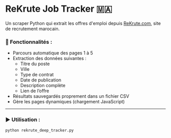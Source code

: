 # ReKrute Job Tracker 🇲🇦

Un scraper Python qui extrait les offres d'emploi depuis [ReKrute.com](https://www.rekrute.com), site de recrutement marocain.

### 🔹 Fonctionnalités :
- Parcours automatique des pages 1 à 5
- Extraction des données suivantes :
  - Titre du poste
  - Ville
  - Type de contrat
  - Date de publication
  - Description complète
  - Lien de l’offre
- Résultats sauvegardés proprement dans un fichier CSV
- Gère les pages dynamiques (chargement JavaScript)

---

### ▶️ Utilisation :

```bash
python rekrute_deep_tracker.py